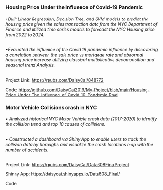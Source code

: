 ### Housing Price Under the Influence of Covid-19 Pandemic 
###### •Built Linear Regression, Decision Tree, and SVM models to predict the housing price given the sales transaction data from the NYC Department of Finance and utilized time series models to forecast the NYC Housing price from 2022 to 2024.
###### •Evaluated the influence of the Covid 19 pandemic influence by discovering a correlation between the sale price vs mortgage rate and abnormal housing price increase utilizing classical multiplicative decomposition and seasonal trend Analysis.
Project Link: https://rpubs.com/DaisyCai/848772

Code: https://github.com/DaisyCai2019/My-Project/blob/main/Housing-Price-Under-The-influence-of-Covid-19-Pandemic.Rmd

### Motor Vehicle Collisions crash in NYC
###### •	Analyzed historical NYC Motor Vehicle crash data (2017-2020) to identify the collision trend and top 10 causes of collisions. 
###### •	Constructed a dashboard via Shiny App to enable users to track the collision data by boroughs and visualize the crash locations map with the number of accidents.  
Project Link: https://rpubs.com/DaisyCai/Data608FinalProject

Shinny App: https://daisycai.shinyapps.io/Data608_Final/

Code: 
